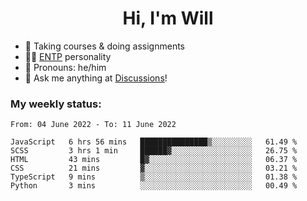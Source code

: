 <h1 align="center">Hi, I'm Will</h1>


-   :seedling: Taking courses & doing assignments
-   :man_scientist: [ENTP](https://www.16personalities.com/entp-personality) personality
-   :man: Pronouns: he/him
-   :thought_balloon: Ask me anything at [Discussions](https://github.com/willjoje/willjoje/discussions/new)!

### My weekly status:
<!--START_SECTION:waka-->

```text
From: 04 June 2022 - To: 11 June 2022

JavaScript   6 hrs 56 mins   ███████████████▒░░░░░░░░░   61.49 %
SCSS         3 hrs 1 min     ██████▓░░░░░░░░░░░░░░░░░░   26.75 %
HTML         43 mins         █▓░░░░░░░░░░░░░░░░░░░░░░░   06.37 %
CSS          21 mins         ▓░░░░░░░░░░░░░░░░░░░░░░░░   03.21 %
TypeScript   9 mins          ▒░░░░░░░░░░░░░░░░░░░░░░░░   01.38 %
Python       3 mins          ░░░░░░░░░░░░░░░░░░░░░░░░░   00.49 %
```

<!--END_SECTION:waka-->

